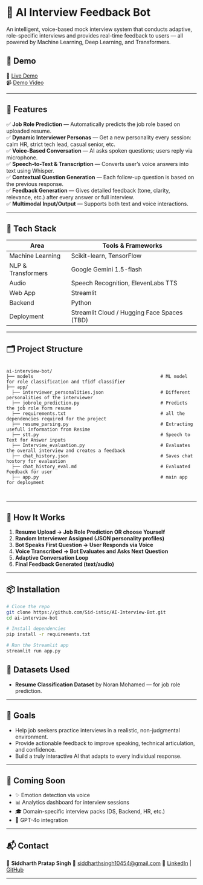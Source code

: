 # 🧠 AI Interview Feedback Bot

An intelligent, voice-based mock interview system that conducts adaptive, role-specific interviews and provides real-time feedback to users — all powered by Machine Learning, Deep Learning, and Transformers.

## 🚀 Demo
🔗 [Live Demo ](https://ai-interview-bot-sid.streamlit.app/)  
📹 [Demo Video](https://1drv.ms/v/c/6076c5e30246a584/EZSm3AHPC0BAuLjgyDycosMBkMAYVwyfuWdrV0OasUdKmQ?e=HfW8OD)

---

## 📌 Features

✅ **Job Role Prediction** — Automatically predicts the job role based on uploaded resume.  
✅ **Dynamic Interviewer Personas** — Get a new personality every session: calm HR, strict tech lead, casual senior, etc.  
✅ **Voice-Based Conversation** — AI asks spoken questions; users reply via microphone.  
✅ **Speech-to-Text & Transcription** — Converts user’s voice answers into text using Whisper.  
✅ **Contextual Question Generation** — Each follow-up question is based on the previous response.  
✅ **Feedback Generation** — Gives detailed feedback (tone, clarity, relevance, etc.) after every answer or full interview.  
✅ **Multimodal Input/Output** — Supports both text and voice interactions.

---

## 🧰 Tech Stack

| Area | Tools & Frameworks |
|------|--------------------|
| Machine Learning | Scikit-learn, TensorFlow |
| NLP & Transformers | Google Gemini 1.5-flash |
| Audio | Speech Recognition, ElevenLabs TTS |
| Web App | Streamlit |
| Backend | Python |
| Deployment | Streamlit Cloud / Hugging Face Spaces (TBD) |

---

## 🗂️ Project Structure

```

ai-interview-bot/
├── models                                               # ML model for role classification and tfidf classifier
├── app/
  ├── interviewer_personalities.json                     # Different personalities of the interviewer 
  ├── jobrole_prediction.py                              # Predicts the job role form resume
  ├── requirements.txt                                   # all the dependencies required for the project
  ├── resume_parsing.py                                  # Extracting usefull information from Resime
  ├── stt.py                                             # Speech to Text for Answer inputs
  ├── Interview_evaluation.py                            # Evaluates the overall interview and creates a feedback
  ├── chat_history.json                                  # Saves chat hostory for evaluation
  ├── chat_history_eval.md                               # Evaluated Feedback for user
  ├── app.py                                             # main app for deployment
         


```

---

## 📄 How It Works

1. **Resume Upload → Job Role Prediction OR choose Yourself**
2. **Random Interviewer Assigned (JSON personality profiles)**
3. **Bot Speaks First Question → User Responds via Voice**
4. **Voice Transcribed → Bot Evaluates and Asks Next Question**
5. **Adaptive Conversation Loop**
6. **Final Feedback Generated (text/audio)**

---

## 📦 Installation

```bash
# Clone the repo
git clone https://github.com/Sid-istic/AI-Interview-Bot.git
cd ai-interview-bot

# Install dependencies
pip install -r requirements.txt

# Run the Streamlit app
streamlit run app.py
```

## 🧪 Datasets Used

* **Resume Classification Dataset** by Noran Mohamed — for job role prediction.

---

## 🎯 Goals

* Help job seekers practice interviews in a realistic, non-judgmental environment.
* Provide actionable feedback to improve speaking, technical articulation, and confidence.
* Build a truly interactive AI that adapts to every individual response.

---

## 🔮 Coming Soon

* ✨ Emotion detection via voice
* 📊 Analytics dashboard for interview sessions
* 🎓 Domain-specific interview packs (DS, Backend, HR, etc.)
* 🧠 GPT-4o integration

---


## 📬 Contact

👤 **Siddharth Pratap Singh**
📧 [siddharthsingh10454@gmail.com](mailto:siddharthsingh10454@gmail.com)
🔗 [LinkedIn](https://www.linkedin.com/in/siddharth-pratap-singh-5b12ba203/) | [GitHub](https://github.com/Sid-istic)

---


